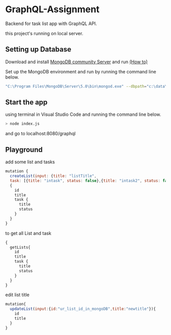 # GraphQL-Assignment
Backend for task list app with GraphQL API.

this project's running on local server.

## Setting up Database
Download and install [MongoDB community Server](https://www.mongodb.com/try/download/community)
and run [(How to)](https://www.mongodb.com/docs/guides/server/install/)

Set up the MongoDB environment and run by running the command line below.
```bash
"C:\Program Files\MongoDB\Server\5.0\bin\mongod.exe" --dbpath="c:\data\db"
```
## Start the app
using terminal in Visual Studio Code and running the command line below.
```bash
> node index.js
```
and go to localhost:8080/graphql

## Playground
add some list and tasks
```js
mutation {
  createList(input: {title: "listTitle", 
  task: [{title: "intask", status: false},{title: "intask2", status: false}]}) 
  {
    id
    title
    task {
      title
      status
    }
  }
}

```

to get all List and task
```js
{
  getLists{
    id
    title
    task {
      title
      status
    }
  }
}
```
edit list title
```js
mutation{
  updateList(input:{id:"ur_list_id_in_mongoDB",title:"newtitle"}){
    id
    title
  }
}
```
